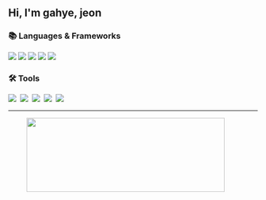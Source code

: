 
## Hi, I'm gahye, jeon

<h3 align="left">📚 Languages & Frameworks </h3>
<div align="left">
  <img src="https://img.shields.io/badge/git-F05033.svg?style=flat-square&logo=git&logoColor=white" />
  <img src="https://img.shields.io/badge/iOS-000000?style=flat-square&logo=Apple&logoColor=white"/>
  <img src="https://img.shields.io/badge/Swift-F05138?style=flat-square&logo=Swift&logoColor=white"/>
  <img src="https://img.shields.io/badge/UIkit-2396F3?style=flat-square&logo=UIkit&logoColor=FFFFFF"/>
  <img src="https://img.shields.io/badge/SwiftUI-F05138?style=flat-square&logo=Swift&logoColor=FFFFFF"/>
</div>

<h3 align="left">🛠 Tools </h3>
<div align="left">
  <img src="https://img.shields.io/badge/github-181717.svg?style=flat-square&logo=github&logoColor=white" />&nbsp
  <img src="https://img.shields.io/badge/Xcode-007ACC.svg?style=flat-square&logo=xcode&logoColor=white" />&nbsp
  <img src="https://img.shields.io/badge/Notion-F3F3F3.svg?style=flat-square&logo=notion&logoColor=black" />&nbsp
  <img src="https://img.shields.io/badge/figma-F24E1E.svg?style=flat-square&logo=figma&logoColor=white" />&nbsp
  <img src="https://img.shields.io/badge/Slack-4A154B.svg?style=flat-square&logo=slack&logoColor=FFFFFF" />&nbsp
</div>

---------

<div style="display: flex; align-items: center; justify-content: center; gap: 30px;">
  <img src="https://github-readme-stats.vercel.app/api?username=gahyejeon&show_icons=true&theme=dracula" width="400" height="150">
  <a href="https://github.com/devxb/gitanimals">
  </a>
</div>


<!---
gahyejeon/gahyejeon is a ✨ special ✨ repository because its `README.md` (this file) appears on your GitHub profile.
You can click the Preview link to take a look at your changes.
--->
